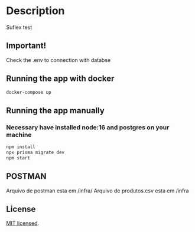 # Description

Suflex test

## Important!
Check the .env to connection with databse

## Running the app with docker

```bash
docker-compose up
```

## Running the app manually
### Necessary have installed node:16 and postgres on your machine
```bash
npm install
npx prisma migrate dev
npm start
```

## POSTMAN
Arquivo de postman esta em /infra/
Arquivo de produtos.csv esta em /infra

## License
[MIT licensed](LICENSE).
